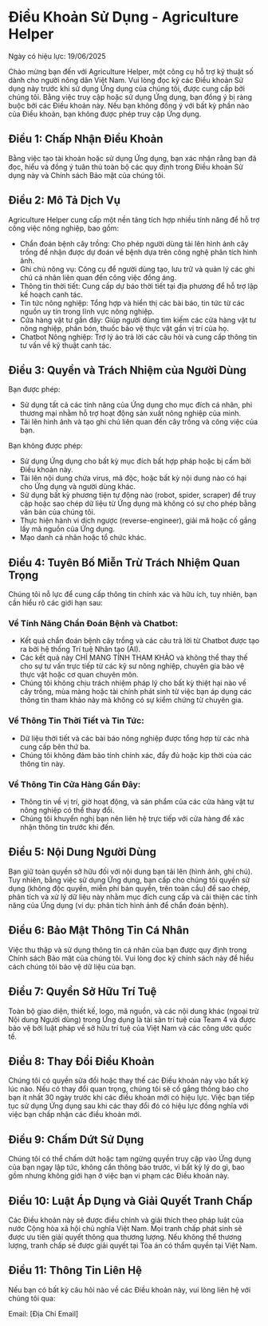 # Điều Khoản Sử Dụng - Agriculture Helper

Ngày có hiệu lực: 19/06/2025 

Chào mừng bạn đến với Agriculture Helper, một công cụ hỗ trợ kỹ thuật số dành cho người nông dân Việt Nam. Vui lòng đọc kỹ các Điều khoản Sử dụng này trước khi sử dụng Ứng dụng của chúng tôi, được cung cấp bởi chúng tôi. Bằng việc truy cập hoặc sử dụng Ứng dụng, bạn đồng ý bị ràng buộc bởi các Điều khoản này. Nếu bạn không đồng ý với bất kỳ phần nào của Điều khoản, bạn không được phép truy cập Ứng dụng.

## Điều 1: Chấp Nhận Điều Khoản

Bằng việc tạo tài khoản hoặc sử dụng Ứng dụng, bạn xác nhận rằng bạn đã đọc, hiểu và đồng ý tuân thủ toàn bộ các quy định trong Điều khoản Sử dụng này và Chính sách Bảo mật của chúng tôi.

## Điều 2: Mô Tả Dịch Vụ

Agriculture Helper cung cấp một nền tảng tích hợp nhiều tính năng để hỗ trợ công việc nông nghiệp, bao gồm:

- Chẩn đoán bệnh cây trồng: Cho phép người dùng tải lên hình ảnh cây trồng để nhận được dự đoán về bệnh dựa trên công nghệ phân tích hình ảnh.
- Ghi chú nông vụ: Công cụ để người dùng tạo, lưu trữ và quản lý các ghi chú cá nhân liên quan đến công việc đồng áng.
- Thông tin thời tiết: Cung cấp dự báo thời tiết tại địa phương để hỗ trợ lập kế hoạch canh tác.
- Tin tức nông nghiệp: Tổng hợp và hiển thị các bài báo, tin tức từ các nguồn uy tín trong lĩnh vực nông nghiệp.
- Cửa hàng vật tư gần đây: Giúp người dùng tìm kiếm các cửa hàng vật tư nông nghiệp, phân bón, thuốc bảo vệ thực vật gần vị trí của họ.
- Chatbot Nông nghiệp: Trợ lý ảo trả lời các câu hỏi và cung cấp thông tin tư vấn về kỹ thuật canh tác.

## Điều 3: Quyền và Trách Nhiệm của Người Dùng

Bạn được phép:

- Sử dụng tất cả các tính năng của Ứng dụng cho mục đích cá nhân, phi thương mại nhằm hỗ trợ hoạt động sản xuất nông nghiệp của mình.
- Tải lên hình ảnh và tạo ghi chú liên quan đến cây trồng và công việc của bạn.

Bạn không được phép:

- Sử dụng Ứng dụng cho bất kỳ mục đích bất hợp pháp hoặc bị cấm bởi Điều khoản này.
- Tải lên nội dung chứa virus, mã độc, hoặc bất kỳ nội dung nào có hại cho Ứng dụng và người dùng khác.
- Sử dụng bất kỳ phương tiện tự động nào (robot, spider, scraper) để truy cập hoặc sao chép dữ liệu từ Ứng dụng mà không có sự cho phép bằng văn bản của chúng tôi.
- Thực hiện hành vi dịch ngược (reverse-engineer), giải mã hoặc cố gắng lấy mã nguồn của Ứng dụng.
- Mạo danh cá nhân hoặc tổ chức khác.

## Điều 4: Tuyên Bố Miễn Trừ Trách Nhiệm Quan Trọng

Chúng tôi nỗ lực để cung cấp thông tin chính xác và hữu ích, tuy nhiên, bạn cần hiểu rõ các giới hạn sau:

### Về Tính Năng Chẩn Đoán Bệnh và Chatbot:

- Kết quả chẩn đoán bệnh cây trồng và các câu trả lời từ Chatbot được tạo ra bởi hệ thống Trí tuệ Nhân tạo (AI).
- Các kết quả này CHỈ MANG TÍNH THAM KHẢO và không thể thay thế cho sự tư vấn trực tiếp từ các kỹ sư nông nghiệp, chuyên gia bảo vệ thực vật hoặc cơ quan chuyên môn.
- Chúng tôi không chịu trách nhiệm pháp lý cho bất kỳ thiệt hại nào về cây trồng, mùa màng hoặc tài chính phát sinh từ việc bạn áp dụng các thông tin tham khảo này mà không có sự kiểm chứng từ chuyên gia.

### Về Thông Tin Thời Tiết và Tin Tức:

- Dữ liệu thời tiết và các bài báo nông nghiệp được tổng hợp từ các nhà cung cấp bên thứ ba.
- Chúng tôi không đảm bảo tính chính xác, đầy đủ hoặc kịp thời của các thông tin này.

### Về Thông Tin Cửa Hàng Gần Đây:

- Thông tin về vị trí, giờ hoạt động, và sản phẩm của các cửa hàng vật tư nông nghiệp có thể thay đổi.
- Chúng tôi khuyến nghị bạn nên liên hệ trực tiếp với cửa hàng để xác nhận thông tin trước khi đến.

## Điều 5: Nội Dung Người Dùng

Bạn giữ toàn quyền sở hữu đối với nội dung bạn tải lên (hình ảnh, ghi chú). Tuy nhiên, bằng việc sử dụng Ứng dụng, bạn cấp cho chúng tôi quyền sử dụng (không độc quyền, miễn phí bản quyền, trên toàn cầu) để sao chép, phân tích và xử lý dữ liệu này nhằm mục đích cung cấp và cải thiện các tính năng của Ứng dụng (ví dụ: phân tích hình ảnh để chẩn đoán bệnh).

## Điều 6: Bảo Mật Thông Tin Cá Nhân

Việc thu thập và sử dụng thông tin cá nhân của bạn được quy định trong Chính sách Bảo mật của chúng tôi. Vui lòng đọc kỹ chính sách này để hiểu cách chúng tôi bảo vệ dữ liệu của bạn.

## Điều 7: Quyền Sở Hữu Trí Tuệ

Toàn bộ giao diện, thiết kế, logo, mã nguồn, và các nội dung khác (ngoại trừ Nội dung Người dùng) trong Ứng dụng là tài sản trí tuệ của Team 4 và được bảo vệ bởi luật pháp về sở hữu trí tuệ của Việt Nam và các công ước quốc tế.

## Điều 8: Thay Đổi Điều Khoản

Chúng tôi có quyền sửa đổi hoặc thay thế các Điều khoản này vào bất kỳ lúc nào. Nếu có thay đổi quan trọng, chúng tôi sẽ cố gắng thông báo cho bạn ít nhất 30 ngày trước khi các điều khoản mới có hiệu lực. Việc bạn tiếp tục sử dụng Ứng dụng sau khi các thay đổi đó có hiệu lực đồng nghĩa với việc bạn chấp nhận các điều khoản mới.

## Điều 9: Chấm Dứt Sử Dụng

Chúng tôi có thể chấm dứt hoặc tạm ngừng quyền truy cập vào Ứng dụng của bạn ngay lập tức, không cần thông báo trước, vì bất kỳ lý do gì, bao gồm nhưng không giới hạn ở việc bạn vi phạm các Điều khoản này.

## Điều 10: Luật Áp Dụng và Giải Quyết Tranh Chấp

Các Điều khoản này sẽ được điều chỉnh và giải thích theo pháp luật của nước Cộng hòa xã hội chủ nghĩa Việt Nam. Mọi tranh chấp phát sinh sẽ được ưu tiên giải quyết thông qua thương lượng. Nếu không thể thương lượng, tranh chấp sẽ được giải quyết tại Tòa án có thẩm quyền tại Việt Nam.

## Điều 11: Thông Tin Liên Hệ

Nếu bạn có bất kỳ câu hỏi nào về các Điều khoản này, vui lòng liên hệ với chúng tôi qua:

Email: [Địa Chỉ Email]